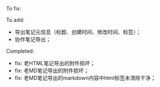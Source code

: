 To fix:

To add:
- 导出笔记元信息（标题、创建时间、修改时间、标签）；
- 协作笔记导出；

Completed:
- fix: 老HTML笔记导出的附件损坏；
- fix: 老MD笔记导出的附件损坏；
- fix: 老MD笔记导出的markdown内容中html标签未清除干净；
